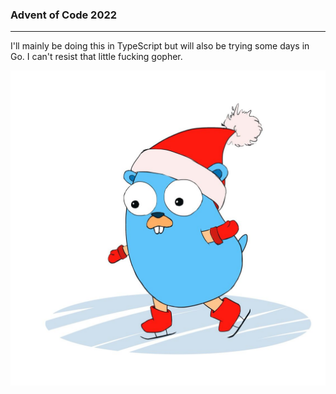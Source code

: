 ### Advent of Code 2022

---

I'll mainly be doing this in TypeScript but will also be trying some days in Go. I can't resist that little fucking gopher.

![gopher](https://github.com/rockettown1/AOC2022/blob/main/Golang/christmas_gopher.jpeg)
